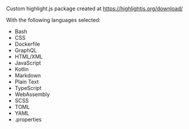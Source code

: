 Custom highlight.js package created at https://highlightjs.org/download/

[//]: # (TODO: Replace)

With the following languages selected:
* Bash
* CSS
* Dockerfile
* GraphQL
* HTML/XML
* JavaScript
* Kotlin
* Markdown
* Plain Text
* TypeScript
* WebAssembly
* SCSS
* TOML
* YAML
* .properties
